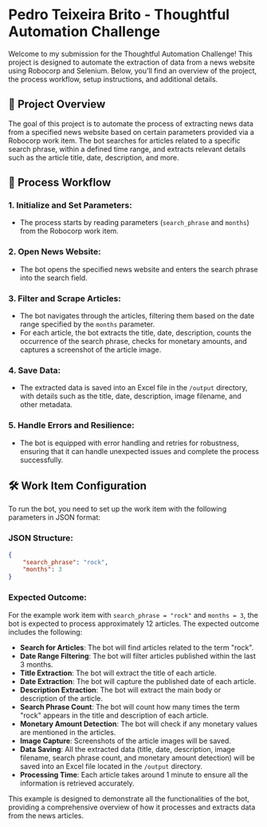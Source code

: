 # Pedro Teixeira Brito - Thoughtful Automation Challenge

Welcome to my submission for the Thoughtful Automation Challenge! This project is designed to automate the extraction of data from a news website using Robocorp and Selenium. Below, you'll find an overview of the project, the process workflow, setup instructions, and additional details.

## 📖 Project Overview

The goal of this project is to automate the process of extracting news data from a specified news website based on certain parameters provided via a Robocorp work item. The bot searches for articles related to a specific search phrase, within a defined time range, and extracts relevant details such as the article title, date, description, and more.

## 🚀 Process Workflow

### 1. Initialize and Set Parameters:
- The process starts by reading parameters (`search_phrase` and `months`) from the Robocorp work item.

### 2. Open News Website:
- The bot opens the specified news website and enters the search phrase into the search field.

### 3. Filter and Scrape Articles:
- The bot navigates through the articles, filtering them based on the date range specified by the `months` parameter.
- For each article, the bot extracts the title, date, description, counts the occurrence of the search phrase, checks for monetary amounts, and captures a screenshot of the article image.

### 4. Save Data:
- The extracted data is saved into an Excel file in the `/output` directory, with details such as the title, date, description, image filename, and other metadata.

### 5. Handle Errors and Resilience:
- The bot is equipped with error handling and retries for robustness, ensuring that it can handle unexpected issues and complete the process successfully.

## 🛠️ Work Item Configuration

To run the bot, you need to set up the work item with the following parameters in JSON format:

### JSON Structure:
```json
{
    "search_phrase": "rock",
    "months": 3
}
```

### Expected Outcome:

For the example work item with `search_phrase = "rock"` and `months = 3`, the bot is expected to process approximately 12 articles. The expected outcome includes the following:

- **Search for Articles**: The bot will find articles related to the term "rock".
- **Date Range Filtering**: The bot will filter articles published within the last 3 months.
- **Title Extraction**: The bot will extract the title of each article.
- **Date Extraction**: The bot will capture the published date of each article.
- **Description Extraction**: The bot will extract the main body or description of the article.
- **Search Phrase Count**: The bot will count how many times the term "rock" appears in the title and description of each article.
- **Monetary Amount Detection**: The bot will check if any monetary values are mentioned in the articles.
- **Image Capture**: Screenshots of the article images will be saved.
- **Data Saving**: All the extracted data (title, date, description, image filename, search phrase count, and monetary amount detection) will be saved into an Excel file located in the `/output` directory.
- **Processing Time**: Each article takes around 1 minute to ensure all the information is retrieved accurately.

This example is designed to demonstrate all the functionalities of the bot, providing a comprehensive overview of how it processes and extracts data from the news articles.


